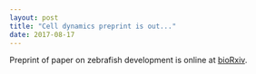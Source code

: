 ```yaml
---
layout: post
title: "Cell dynamics preprint is out..."
date: 2017-08-17
---
```


Preprint of paper on zebrafish development is online at [bioRxiv](http://www.biorxiv.org/content/early/2017/08/09/173583).
